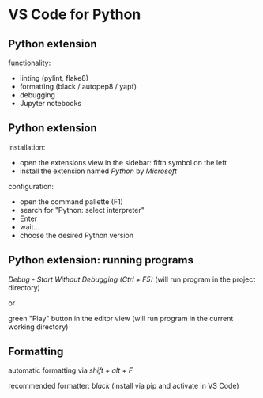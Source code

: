 # VS Code for Python

## Python extension

functionality:

- linting (pylint, flake8)
- formatting (black / autopep8 / yapf)
- debugging
- Jupyter notebooks

## Python extension

installation:

- open the extensions view in the sidebar: fifth symbol on the left
- install the extension named _Python_ by _Microsoft_

configuration:

- open the command pallette (F1)
- search for "Python: select interpreter"
- Enter
- wait...
- choose the desired Python version

## Python extension: running programs

_Debug_ - _Start Without Debugging (Ctrl + F5)_ (will run program in the project directory)

or

green "Play" button in the editor view (will run program in the current working directory)

## Formatting

automatic formatting via _shift_ + _alt_ + _F_

recommended formatter: _black_ (install via pip and activate in VS Code)

